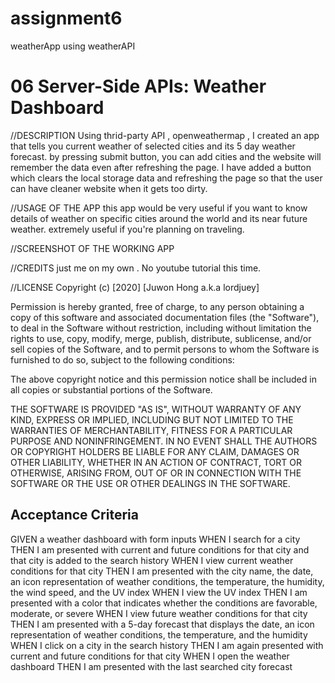 # assignment6

weatherApp using weatherAPI

# 06 Server-Side APIs: Weather Dashboard
//DESCRIPTION
Using thrid-party API , openweathermap , I created an app that tells you current weather of selected cities and its 5 day weather forecast.
by pressing submit button, you can add cities and the website will remember the data even after refreshing the page.
I have added a button which clears the local storage data and refreshing the page so that the user can have cleaner website when it gets too dirty.

//USAGE OF THE APP 
this app would be very useful if you want to know details of weather on specific cities around the world and its near future weather. 
extremely useful if you're planning on traveling.

//SCREENSHOT OF THE WORKING APP 


//CREDITS
just me on my own . No youtube tutorial this time.

//LICENSE
Copyright (c) [2020] [Juwon Hong a.k.a lordjuey]

Permission is hereby granted, free of charge, to any person obtaining a copy
of this software and associated documentation files (the "Software"), to deal
in the Software without restriction, including without limitation the rights
to use, copy, modify, merge, publish, distribute, sublicense, and/or sell
copies of the Software, and to permit persons to whom the Software is
furnished to do so, subject to the following conditions:

The above copyright notice and this permission notice shall be included in all
copies or substantial portions of the Software.

THE SOFTWARE IS PROVIDED "AS IS", WITHOUT WARRANTY OF ANY KIND, EXPRESS OR
IMPLIED, INCLUDING BUT NOT LIMITED TO THE WARRANTIES OF MERCHANTABILITY,
FITNESS FOR A PARTICULAR PURPOSE AND NONINFRINGEMENT. IN NO EVENT SHALL THE
AUTHORS OR COPYRIGHT HOLDERS BE LIABLE FOR ANY CLAIM, DAMAGES OR OTHER
LIABILITY, WHETHER IN AN ACTION OF CONTRACT, TORT OR OTHERWISE, ARISING FROM,
OUT OF OR IN CONNECTION WITH THE SOFTWARE OR THE USE OR OTHER DEALINGS IN THE
SOFTWARE.

## Acceptance Criteria

GIVEN a weather dashboard with form inputs
WHEN I search for a city
THEN I am presented with current and future conditions for that city and that city is added to the search history
WHEN I view current weather conditions for that city
THEN I am presented with the city name, the date, an icon representation of weather conditions, the temperature, the humidity, the wind speed, and the UV index
WHEN I view the UV index
THEN I am presented with a color that indicates whether the conditions are favorable, moderate, or severe
WHEN I view future weather conditions for that city
THEN I am presented with a 5-day forecast that displays the date, an icon representation of weather conditions, the temperature, and the humidity
WHEN I click on a city in the search history
THEN I am again presented with current and future conditions for that city
WHEN I open the weather dashboard
THEN I am presented with the last searched city forecast
